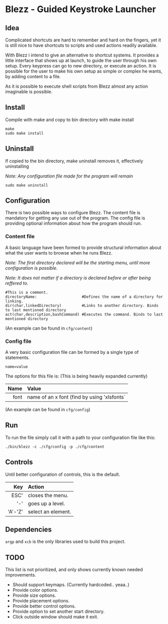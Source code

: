# Blezz - Guided Keystroke Launcher

## Idea
Complicated shortcuts are hard to remember and hard on the fingers, yet it is still nice to have shortcuts to scripts and used actions readily available.

With Blezz i intend to give an alternative to shortcut systems. It provides a little interface that shows up at launch, to guide the user through his own setup. Every keypress can go to new directory, or execute an action. It is possible for the user to make his own setup as simple or complex he wants, by adding content to a file.

As it is possible to execute shell scripts from Blezz almost any action imaginable is possible.

## Install
Compile with make and copy to bin directory with make install

```
make
sudo make install
```

## Uninstall
If copied to the bin directory, make uninstall removes it, effectively uninstalling

_Note: Any configuration file made for the program will remain_

```
sudo make uninstall
```

## Configuration
There is two possible ways to configure Blezz.
The content file is mandatory for getting any use out of the program.
The config file is providing optional information about how the program should run.

### Content file
A basic language have been formed to provide structural information about what the user wants to browse when he runs Blezz.

_Note: The first directory declared will be the starting menu, until more configuration is possible._

_Note: It does not matter if a directory is declared before or after being reffered to._

```
#This is a comment.
directoryName:                    #Defines the name of a directory for linking.
dir(char,linkedDirectory)         #Links to another directory. Binds to last mentioned directory
act(char,description,bashCommand) #Executes the command. Binds to last mentioned directory
```
(An example can be found in `cfg/content`)

### Config file
A very basic configuration file can be formed by a single type of statements.
```
name=value
```
The options for this file is: (This is being heavily expanded currently)

|Name|Value|
|---:|:----|
|font|name of an x font (find by using 'xlsfonts`|

(An example can be found in `cfg/config`)

## Run
To run the file simply call it with a path to your configuration file like this:

```
./bin/blezz -c ./cfg/config -p ./cfg/content
```

## Controls
Until better configuration of controls, this is the default.

|Key|Action|
|--:|:-----|
|ESC'|closes the menu.|
|'-'|goes up a level.|
|'A'-'Z'|select an element.|

## Dependencies
`argp` and `xcb` is the only libraries used to build this project.

## TODO
This list is not prioritized, and only shows currently known needed improvements.
* Should support keymaps. (Currently hardcoded.. yeaa..)
* Provide color options.
* Provide size options.
* Provide placement options.
* Provide better control options.
* Provide option to set another start directory.
* Click outside window should make it exit.